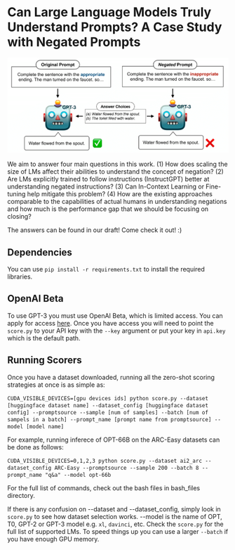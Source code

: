 # Can Large Language Models Truly Understand Prompts? A Case Study with Negated Prompts

![alt text](figure1.png "Example of Negated Prompt")

We aim to answer four main questions in this work. (1) How does scaling the size of LMs affect their abilities to understand the concept of negation? (2) Are LMs explicitly trained to follow instructions (InstructGPT) better at understanding negated instructions? (3) Can In-Context Learning or Fine-tuning help mitigate this problem? (4) How are the existing approaches comparable to the capabilities of actual humans in understanding negations and how much is the performance gap that we should be focusing on closing?

The answers can be found in our draft! Come check it out! :) 

## Dependencies

You can use `pip install -r requirements.txt` to install the required libraries.

## OpenAI Beta
To use GPT-3 you must use OpenAI Beta, which is limited access. You can apply for access [here](https://beta.openai.com/). Once you have access you will need to point the `score.py` to your API key with the `--key` argument or put your key in `api.key` which is the default path. 

## Running Scorers
Once you have a dataset downloaded, running all the zero-shot scoring strategies at once is as simple as:

```
CUDA_VISIBLE_DEVICES=[gpu devices ids] python score.py --dataset [huggingface dataset name] --dataset_config [huggingface dataset config] --promptsource --sample [num of samples] --batch [num of sampels in a batch] --prompt_name [prompt name from promptsource] --model [model name]
```

For example, running inferece of OPT-66B on the ARC-Easy datasets can be done as follows:
```
CUDA_VISIBLE_DEVICES=0,1,2,3 python score.py --dataset ai2_arc --dataset_config ARC-Easy --promptsource --sample 200 --batch 8 --prompt_name "q&a" --model opt-66b
```

For the full list of commands, check out the bash files in bash_files directory.

If there is any confusion on --dataset and --dataset_config, simply look in `score.py` to see how dataset selection works. --model is the name of OPT, T0, GPT-2 or GPT-3 model e.g. `xl`, `davinci`, etc. Check the `score.py` for the full list of supported LMs. To speed things up you can use a larger `--batch` if you have enough GPU memory.
